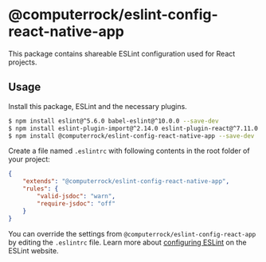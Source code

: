 # @computerrock/eslint-config-react-native-app

This package contains shareable ESLint configuration used for React projects.


## Usage

Install this package, ESLint and the necessary plugins.

```sh
$ npm install eslint@^5.6.0 babel-eslint@^10.0.0 --save-dev
$ npm install eslint-plugin-import@^2.14.0 eslint-plugin-react@^7.11.0 eslint-plugin-react-native@^3.3.0 eslint-plugin-jsx-a11y@^6.1.0 --save-dev
$ npm install @computerrock/eslint-config-react-native-app --save-dev
```

Create a file named `.eslintrc` with following contents in the root folder of your project:

```json
{
    "extends": "@computerrock/eslint-config-react-native-app",
    "rules": {
        "valid-jsdoc": "warn",
        "require-jsdoc": "off"
    }
}
```

You can override the settings from `@computerrock/eslint-config-react-app` by editing the `.eslintrc` file. Learn more 
about [configuring ESLint](http://eslint.org/docs/user-guide/configuring) on the ESLint website.
